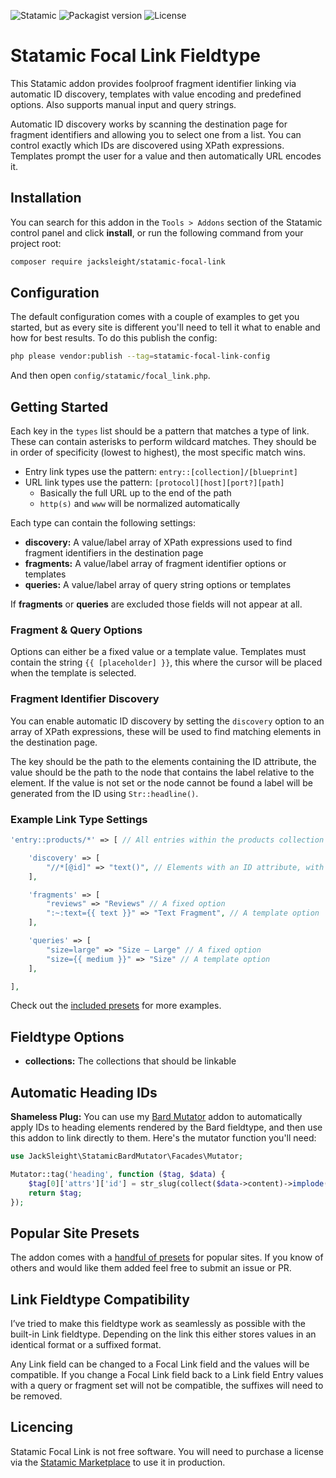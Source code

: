<!-- statamic:hide -->

![Statamic](https://flat.badgen.net/badge/Statamic/3.2+/FF269E)
![Packagist version](https://flat.badgen.net/packagist/v/jacksleight/statamic-focal-link)
![License](https://flat.badgen.net/github/license/jacksleight/statamic-focal-link)

# Statamic Focal Link Fieldtype

<!-- /statamic:hide -->

This Statamic addon provides foolproof fragment identifier linking via automatic ID discovery, templates with value encoding and predefined options. Also supports manual input and query strings.

Automatic ID discovery works by scanning the destination page for fragment identifiers and allowing you to select one from a list. You can control exactly which IDs are discovered using XPath expressions. Templates prompt the user for a value and then automatically URL encodes it.

## Installation

You can search for this addon in the `Tools > Addons` section of the Statamic control panel and click **install**, or run the following command from your project root:

``` bash
composer require jacksleight/statamic-focal-link
```

## Configuration

The default configuration comes with a couple of examples to get you started, but as every site is different you'll need to tell it what to enable and how for best results. To do this publish the config:

```bash
php please vendor:publish --tag=statamic-focal-link-config
```

And then open `config/statamic/focal_link.php`. 

## Getting Started

Each key in the `types` list should be a pattern that matches a type of link. These can contain asterisks to perform wildcard matches. They should be in order of specificity (lowest to highest), the most specific match wins.

* Entry link types use the pattern: `entry::[collection]/[blueprint]`
* URL link types use the pattern: `[protocol][host][port?][path]`
    * Basically the full URL up to the end of the path
    * `http(s)` and `www` will be normalized automatically

Each type can contain the following settings:

* **discovery:** A value/label array of XPath expressions used to find fragment identifiers in the destination page
* **fragments:** A value/label array of fragment identifier options or templates
* **queries:** A value/label array of query string options or templates

If **fragments** or **queries** are excluded those fields will not appear at all.

### Fragment & Query Options

Options can either be a fixed value or a template value. Templates must contain the string `{{ [placeholder] }}`, this where the cursor will be placed when the template is selected.

### Fragment Identifier Discovery

You can enable automatic ID discovery by setting the `discovery` option to an array of XPath expressions, these will be used to find matching elements in the destination page.

The key should be the path to the elements containing the ID attribute, the value should be the path to the node that contains the label relative to the element. If the value is not set or the node cannot be found a label will be generated from the ID using `Str::headline()`.

### Example Link Type Settings

```php
'entry::products/*' => [ // All entries within the products collection

    'discovery' => [
        "//*[@id]" => "text()", // Elements with an ID attribute, with the text content as a label
    ],

    'fragments' => [
        "reviews" => "Reviews" // A fixed option
        ":~:text={{ text }}" => "Text Fragment", // A template option
    ],

    'queries' => [
        "size=large" => "Size — Large" // A fixed option
        "size={{ medium }}" => "Size" // A template option
    ],

],
```

Check out the [included presets](https://github.com/jacksleight/statamic-focal-link/blob/main/resources/data/presets.php) for more examples.

## Fieldtype Options

* **collections:** The collections that should be linkable

## Automatic Heading IDs 

**Shameless Plug:** You can use my [Bard Mutator](https://statamic.com/addons/jacksleight/bard-mutator) addon to automatically apply IDs to heading elements rendered by the Bard fieldtype, and then use this addon to link directly to them. Here's the mutator function you'll need:

```php
use JackSleight\StatamicBardMutator\Facades\Mutator;

Mutator::tag('heading', function ($tag, $data) {
    $tag[0]['attrs']['id'] = str_slug(collect($data->content)->implode('text', ''));
    return $tag;
});
```

## Popular Site Presets

The addon comes with a [handful of presets](https://github.com/jacksleight/statamic-focal-link/blob/main/resources/data/presets.php) for popular sites. If you know of others and would like them added feel free to submit an issue or PR.

## Link Fieldtype Compatibility

I’ve tried to make this fieldtype work as seamlessly as possible with the built-in Link fieldtype. Depending on the link this either stores values in an identical format or a suffixed format.

Any Link field can be changed to a Focal Link field and the values will be compatible. If you change a Focal Link field back to a Link field Entry values with a query or fragment set will not be compatible, the suffixes will need to be removed.

<!-- statamic:hide -->

## Licencing

Statamic Focal Link is not free software. You will need to purchase a license via the [Statamic Marketplace](https://statamic.com/addons/jacksleight/focal-link) to use it in production.

<!-- /statamic:hide -->
